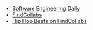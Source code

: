 - [Software Engineering Daily](https://softwareengineeringdaily.com/)
- [FindCollabs](https://findcollabs.com/)
- [Hip Hop Beats on FindCollabs](https://findcollabs.com/project/rap-over-a-beat-i-made-Nk9DugzLrFTPAGOxiQMs)